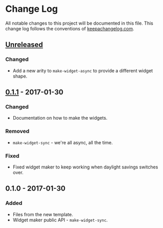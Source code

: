 # Change Log
All notable changes to this project will be documented in this file. This change log follows the conventions of [keepachangelog.com](http://keepachangelog.com/).

## [Unreleased]
### Changed
- Add a new arity to `make-widget-async` to provide a different widget shape.

## [0.1.1] - 2017-01-30
### Changed
- Documentation on how to make the widgets.

### Removed
- `make-widget-sync` - we're all async, all the time.

### Fixed
- Fixed widget maker to keep working when daylight savings switches over.

## 0.1.0 - 2017-01-30
### Added
- Files from the new template.
- Widget maker public API - `make-widget-sync`.

[Unreleased]: https://github.com/your-name/crash/compare/0.1.1...HEAD
[0.1.1]: https://github.com/your-name/crash/compare/0.1.0...0.1.1
